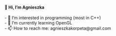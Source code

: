 <h4> 👋 Hi, I’m Agnieszka </h5>
<p> - 👀 I’m interested in programming (most in C++)<br>
- 🌱 I’m currently learning OpenGL<br>
- 📫 How to reach me: agnieszkakorpeta@gmail.com</p>
